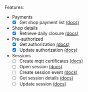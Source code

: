 Features:

- Payments
  - [x] Get shop payment list [(docs)](https://developers.satispay.com/reference/get-list-of-payments)
- Shop details
  - [x] Retrieve daily closure [(docs)](https://developers.satispay.com/reference/retrieve-daily-closure)
- Pre-authorized
  - [x] Get authorization [(docs)](https://developers.satispay.com/reference/get-authorization)
  - [x] Update authorization [(docs)](https://developers.satispay.com/reference/update-authorization)
- Sessions
  - [ ] Create mqtt certificates [(docs)](https://developers.satispay.com/reference/create-mqtt-certificates)
  - [ ] Open session [(docs)](https://developers.satispay.com/reference/open-session)
  - [ ] Create session event [(docs)](https://developers.satispay.com/reference/create-session-event)
  - [ ] Get session details [(docs)](https://developers.satispay.com/reference/get-session-details)
  - [ ] Update session [(docs)](https://developers.satispay.com/reference/update-session)
